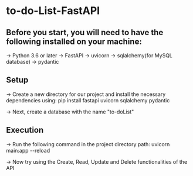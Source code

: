 # to-do-List-FastAPI

## Before you start, you will need to have the following installed on your machine:

-> Python 3.6 or later
-> FastAPI
-> uvicorn
-> sqlalchemy(for MySQL database)
-> pydantic

## Setup

-> Create a new directory for our project and install the necessary dependencies using:
   pip install fastapi uvicorn sqlalchemy pydantic

-> Next, create a database with the name "to-doList"

## Execution

-> Run the following command in the project directory path:
   uvicorn main:app --reload

-> Now try using the Create, Read, Update and Delete functionalities of the API
